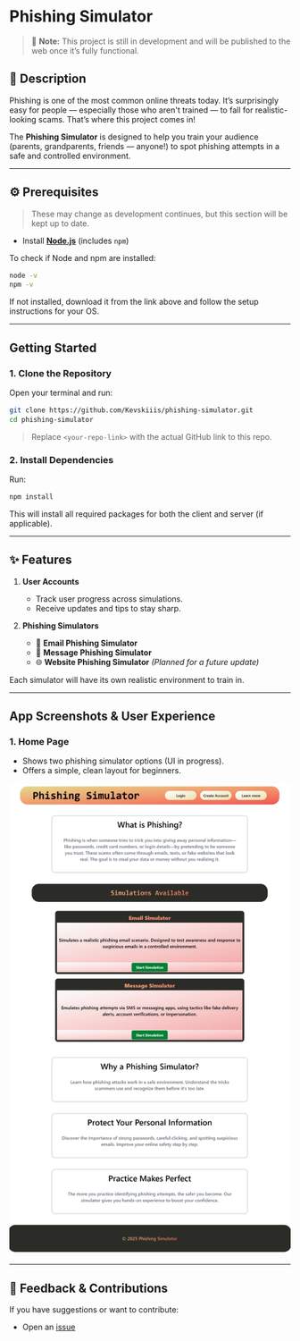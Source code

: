 # Phishing Simulator

> 🚧 **Note:** This project is still in development and will be published to the web once it’s fully functional.

## 📝 Description

Phishing is one of the most common online threats today. It’s surprisingly easy for people — especially those who aren't trained — to fall for realistic-looking scams. That’s where this project comes in!

The **Phishing Simulator** is designed to help you train your audience (parents, grandparents, friends — anyone!) to spot phishing attempts in a safe and controlled environment.

---

## ⚙️ Prerequisites

> These may change as development continues, but this section will be kept up to date.

- Install [**Node.js**](https://nodejs.org/) (includes `npm`)

To check if Node and npm are installed:
```bash
node -v
npm -v
```

If not installed, download it from the link above and follow the setup instructions for your OS.

---

## Getting Started

### 1. Clone the Repository

Open your terminal and run:

```bash
git clone https://github.com/Kevskiiis/phishing-simulator.git
cd phishing-simulator
```

> Replace `<your-repo-link>` with the actual GitHub link to this repo.

### 2. Install Dependencies

Run:

```bash
npm install
```

This will install all required packages for both the client and server (if applicable).

---

## ✨ Features

1. **User Accounts**
   - Track user progress across simulations.
   - Receive updates and tips to stay sharp.

2. **Phishing Simulators**
   - 📧 **Email Phishing Simulator**
   - 💬 **Message Phishing Simulator**
   - 🌐 **Website Phishing Simulator** *(Planned for a future update)*

Each simulator will have its own realistic environment to train in.

---

## App Screenshots & User Experience

### 1. Home Page

- Shows two phishing simulator options (UI in progress).
- Offers a simple, clean layout for beginners.

![Home Page Screenshot](src/assets/projectImages/PhishingSim_HomeUI.jpeg)

---

## 💬 Feedback & Contributions

If you have suggestions or want to contribute:
- Open an [issue]()
